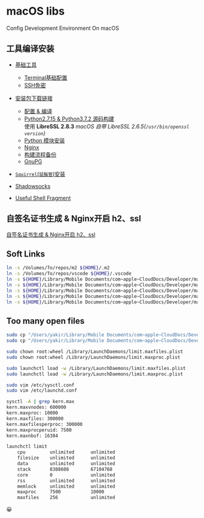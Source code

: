 # macOS libs

Config Development Environment On macOS 

## 工具编译安装

- [基础工具](./build.md#基础工具)
    + [Terminal基础配置](./build.md#terminal基础配置)
    + [SSH免密](./build.md#ssh免密)
- [安装包下载链接](./build.md#安装包下载链接)
    + [配置 & 编译](./build.md#配置--编译)
    + [Python2.7.15 & Python3.7.2 源码构建](./build.md#python2--python3-源码构建)  
      使用 **LibreSSL 2.8.3**  _macOS 自带 LibreSSL 2.6.5(`/usr/bin/openssl version`)_
    + [Python 模块安装](./build.md#python-模块安装)
    + [Nginx](./build.md#nginx)
    + [构建流程备份](./build.md#构建流程备份)
    + [GnuPG](./build.md#gnupg)
- [`Squirrel`(`鼠鬚管`)安装](http://yakirchen.com/2016/11-20-squirrel-build-on-macOS/)
- [Shadowsocks](./build.md#shadowsocks)

- [Useful Shell Fragment](./useful-shell.md)

## 自签名证书生成 & Nginx开启 h2、ssl
[自签名证书生成 & Nginx开启 h2、ssl](nginx自签名证书.md)

## Soft Links

```bash
ln -s /Volumes/To/repos/m2 ${HOME}/.m2 
ln -s /Volumes/To/repos/vscode ${HOME}/.vscode 
ln -s ${HOME}/Library/Mobile Documents/com~apple~CloudDocs/Developer/macOS-libs/npmrc ${HOME}/.npmrc 
ln -s ${HOME}/Library/Mobile Documents/com~apple~CloudDocs/Developer/macOS-libs/tm_properties ${HOME}/.tm_properties 
ln -s ${HOME}/Library/Mobile Documents/com~apple~CloudDocs/Developer/macOS-libs/vim/vimrc ${HOME}/.vimrc 
ln -s ${HOME}/Library/Mobile Documents/com~apple~CloudDocs/Developer/macOS-libs/yarnrc ${HOME}/.yarnrc 
ln -s ${HOME}/Library/Mobile Documents/com~apple~CloudDocs/Developer/macOS-libs/zshrc ${HOME}/.zshrc 
```

## Too many open files

```bash
sudo cp "/Users/yakir/Library/Mobile Documents/com~apple~CloudDocs/Developer/macOS-libs/macOS-limit/limit.maxfiles.plist" /Library/LaunchDaemons/
sudo cp "/Users/yakir/Library/Mobile Documents/com~apple~CloudDocs/Developer/macOS-libs/macOS-limit/limit.maxproc.plist" /Library/LaunchDaemons/

sudo chown root:wheel /Library/LaunchDaemons/limit.maxfiles.plist
sudo chown root:wheel /Library/LaunchDaemons/limit.maxproc.plist

sudo launchctl load -w /Library/LaunchDaemons/limit.maxfiles.plist
sudo launchctl load -w /Library/LaunchDaemons/limit.maxproc.plist

```

```bash
sudo vim /etc/sysctl.conf
sudo vim /etc/launchd.conf

sysctl -A | grep kern.max
kern.maxvnodes: 600000
kern.maxproc: 10000
kern.maxfiles: 300000
kern.maxfilesperproc: 300000
kern.maxprocperuid: 7500
kern.maxnbuf: 16384

launchctl limit
	cpu         unlimited      unlimited
	filesize    unlimited      unlimited
	data        unlimited      unlimited
	stack       8388608        67104768
	core        0              unlimited
	rss         unlimited      unlimited
	memlock     unlimited      unlimited
	maxproc     7500           10000
	maxfiles    256            unlimited
```

:grinning:
